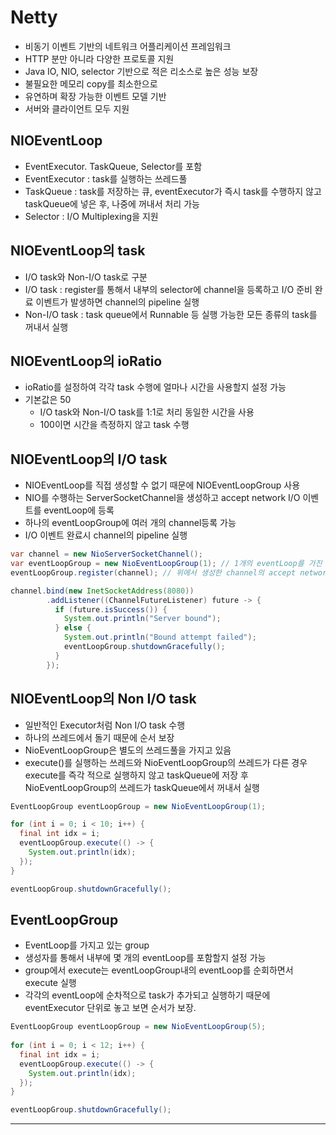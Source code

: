 # Netty
* 비동기 이벤트 기반의 네트워크 어플리케이션 프레임워크
* HTTP 분만 아니라 다양한 프로토콜 지원
* Java IO, NIO, selector 기반으로 적은 리소스로 높은 성능 보장
* 불필요한 메모리 copy를 최소한으로
* 유연하며 확장 가능한 이벤트 모델 기반
* 서버와 클라이언트 모두 지원

## NIOEventLoop
* EventExecutor. TaskQueue, Selector를 포함
* EventExecutor : task를 실행하는 쓰레드풀
* TaskQueue : task를 저장하는 큐, eventExecutor가 즉시 task를 수행하지 않고 taskQueue에 넣은 후, 나중에 꺼내서 처리 가능
* Selector : I/O Multiplexing을 지원

## NIOEventLoop의 task
* I/O task와 Non-I/O task로 구분
* I/O task : register를 통해서 내부의 selector에 channel을 등록하고 I/O 준비 완료 이벤트가 발생하면 channel의 pipeline 실행
* Non-I/O task : task queue에서 Runnable 등 실행 가능한 모든 종류의 task를 꺼내서 실행

## NIOEventLoop의 ioRatio
* ioRatio를 설정하여 각각 task 수행에 얼마나 시간을 사용할지 설정 가능
* 기본값은 50
  * I/O task와 Non-I/O task를 1:1로 처리 동일한 시간을 사용
  * 100이면 시간을 측정하지 않고 task 수행

## NIOEventLoop의 I/O task
* NIOEventLoop를 직접 생성할 수 없기 때문에 NIOEventLoopGroup 사용
* NIO를 수행하는 ServerSocketChannel을 생성하고 accept network I/O 이벤트를 eventLoop에 등록
* 하나의 eventLoopGroup에 여러 개의 channel등록 가능
* I/O 이벤트 완료시 channel의 pipeline 실행

```java
var channel = new NioServerSocketChannel();
var eventLoopGroup = new NioEventLoopGroup(1); // 1개의 eventLoop를 가진 eventLoopGroup 생성
eventLoopGroup.register(channel); // 위에서 생성한 channel의 accept network I/O 이벤트를 eventLoop에 등록

channel.bind(new InetSocketAddress(8080))
        .addListener((ChannelFutureListener) future -> {
          if (future.isSuccess()) {
            System.out.println("Server bound");
          } else {
            System.out.println("Bound attempt failed");
            eventLoopGroup.shutdownGracefully();
          }
        });
```

## NIOEventLoop의 Non I/O task
* 일반적인 Executor처럼 Non I/O task 수행
* 하나의 쓰레드에서 돌기 때문에 순서 보장
* NioEventLoopGroup은 별도의 쓰레드풀을 가지고 있음
* execute()를 실행하는 쓰레드와 NioEventLoopGroup의 쓰레드가 다른 경우 execute를 즉각 적으로 실행하지 않고 taskQueue에 저장 후 NioEventLoopGroup의 쓰레드가 taskQueue에서 꺼내서 실행
```java
EventLoopGroup eventLoopGroup = new NioEventLoopGroup(1);

for (int i = 0; i < 10; i++) {
  final int idx = i;
  eventLoopGroup.execute(() -> {
    System.out.println(idx);
  });
}

eventLoopGroup.shutdownGracefully();
```

## EventLoopGroup
* EventLoop를 가지고 있는 group
* 생성자를 통해서 내부에 몇 개의 eventLoop를 포함할지 설정 가능
* group에서 execute는 eventLoopGroup내의 eventLoop를 순회하면서 execute 실행
* 각각의 eventLoop에 순차적으로 task가 추가되고 실행하기 때문에 eventExecutor 단위로 놓고 보면 순서가 보장.
```java
EventLoopGroup eventLoopGroup = new NioEventLoopGroup(5);
        
for (int i = 0; i < 12; i++) {
  final int idx = i;
  eventLoopGroup.execute(() -> {
    System.out.println(idx);
  });
}

eventLoopGroup.shutdownGracefully();
```  

---

